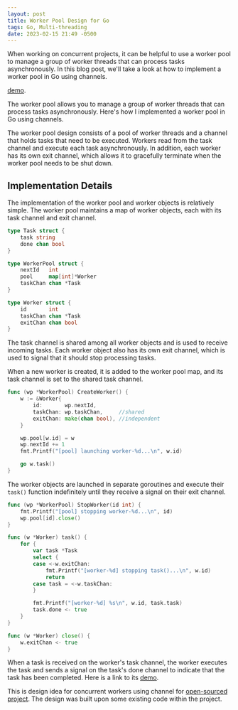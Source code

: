```yaml
---
layout: post
title: Worker Pool Design for Go
tags: Go, Multi-threading
date: 2023-02-15 21:49 -0500
---
```


When working on concurrent projects, it can be helpful to use a worker pool to manage a group of worker threads that can process tasks asynchronously. In this blog post, we'll take a look at how to implement a worker pool in Go using channels.

[demo](https://go.dev/play/p/sxjcSgnJaXy).

The worker pool allows you to manage a group of worker threads that can process tasks asynchronously. Here's how I implemented a worker pool in Go using channels.

The worker pool design consists of a pool of worker threads and a channel that holds tasks that need to be executed. Workers read from the task channel and execute each task asynchronously. In addition, each worker has its own exit channel, which allows it to gracefully terminate when the worker pool needs to be shut down.

## Implementation Details
The implementation of the worker pool and worker objects is relatively simple. The worker pool maintains a map of worker objects, each with its task channel and exit channel.
```go
type Task struct {
	task string
	done chan bool
}

type WorkerPool struct {
	nextId   int
	pool     map[int]*Worker
	taskChan chan *Task
}

type Worker struct {
	id       int
	taskChan chan *Task
	exitChan chan bool
}
```
The task channel is shared among all worker objects and is used to receive incoming tasks. Each worker object also has its own exit channel, which is used to signal that it should stop processing tasks.

When a new worker is created, it is added to the worker pool map, and its task channel is set to the shared task channel.
```go
func (wp *WorkerPool) CreateWorker() {
	w := &Worker{
		id:       wp.nextId,
		taskChan: wp.taskChan,     //shared
		exitChan: make(chan bool), //independent
	}

	wp.pool[w.id] = w
	wp.nextId += 1
	fmt.Printf("[pool] launching worker-%d...\n", w.id)

	go w.task()
}
```
The worker objects are launched in separate goroutines and execute their `task()` function indefinitely until they receive a signal on their exit channel.
```go
func (wp *WorkerPool) StopWorker(id int) {
	fmt.Printf("[pool] stopping worker-%d...\n", id)
	wp.pool[id].close()
}

func (w *Worker) task() {
	for {
		var task *Task
		select {
		case <-w.exitChan:
			fmt.Printf("[worker-%d] stopping task()...\n", w.id)
			return
		case task = <-w.taskChan:
		}

		fmt.Printf("[worker-%d] %s\n", w.id, task.task)
		task.done <- true
	}
}

func (w *Worker) close() {
	w.exitChan <- true
}
```
When a task is received on the worker's task channel, the worker executes the task and sends a signal on the task's done channel to indicate that the task has been completed. Here is a link to its [demo](https://go.dev/play/p/sxjcSgnJaXy).

This is design idea for concurrent workers using channel for [open-sourced project](https://github.com/open-lambda/open-lambda/tree/s23).
The design was built upon some existing code within the project. 
